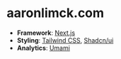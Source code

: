 # aaronlimck.com

- **Framework**: [Next.js](https://nextjs.org/)
- **Styling**: [Tailwind CSS](https://tailwindcss.com), [Shadcn/ui](https://ui.shadcn.com/)
- **Analytics**: [Umami](https://umami.is/)
